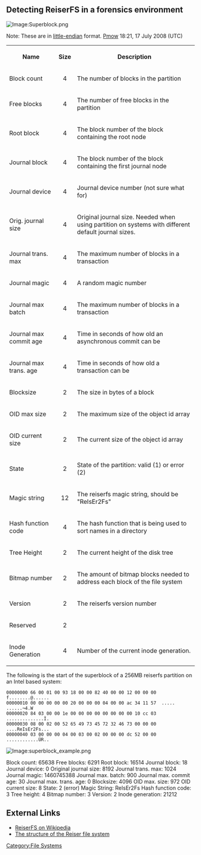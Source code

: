 ## Detecting ReiserFS in a forensics environment

![Image:Superblock.png](Superblock.png "Image:Superblock.png")

Note: These are in
[little-endian](http://en.wikipedia.org/wiki/Little_endian) format.
[Pmow](User:Pmow "wikilink") 18:21, 17 July 2008 (UTC)

<table border="0">
<tr>
<th>

**Name**

</th>
<th>

Size

</th>
<th>

Description

</th>
</tr>
<tr>
<td>

Block count

</td>
<td align="center">

4

</td>
<td>

The number of blocks in the partition

</td>
</tr>
<tr>
<td>

Free blocks

</td>
<td align="center">

4

</td>
<td>

The number of free blocks in the partition

</td>
</tr>
<tr>
<td>

Root block

</td>
<td align="center">

4

</td>
<td>

The block number of the block containing the root node

</td>
</tr>
<tr>
<td>

Journal block

</td>
<td align="center">

4

</td>
<td>

The block number of the block containing the first journal node

</td>
</tr>
<tr>
<td>

Journal device

</td>
<td align="center">

4

</td>
<td>

Journal device number (not sure what for)

</td>
</tr>
<tr>
<td>

Orig. journal size

</td>
<td align="center">

4

</td>
<td>

Original journal size. Needed when using partition on systems with
different default journal sizes.

</td>
</tr>
<tr>
<td>

Journal trans. max

</td>
<td align="center">

4

</td>
<td>

The maximum number of blocks in a transaction

</td>
</tr>
<tr>
<td>

Journal magic

</td>
<td align="center">

4

</td>
<td>

A random magic number

</td>
</tr>
<tr>
<td>

Journal max batch

</td>
<td align="center">

4

</td>
<td>

The maximum number of blocks in a transaction

</td>
</tr>
<tr>
<td>

Journal max commit age

</td>
<td align="center">

4

</td>
<td>

Time in seconds of how old an asynchronous commit can be

</td>
</tr>
<tr>
<td>

Journal max trans. age

</td>
<td align="center">

4

</td>
<td>

Time in seconds of how old a transaction can be

</td>
</tr>
<tr>
<td>

Blocksize

</td>
<td align="center">

2

</td>
<td>

The size in bytes of a block

</td>
</tr>
<tr>
<td>

OID max size

</td>
<td align="center">

2

</td>
<td>

The maximum size of the object id array

</td>
</tr>
<tr>
<td>

OID current size

</td>
<td align="center">

2

</td>
<td>

The current size of the object id array

</td>
</tr>
<tr>
<td>

State

</td>
<td align="center">

2

</td>
<td>

State of the partition: valid (1) or error (2)

</td>
</tr>
<tr>
<td>

Magic string

</td>
<td align="center">

12

</td>
<td>

The reiserfs magic string, should be "ReIsEr2Fs"

</td>
</tr>
<tr>
<td>

Hash function code

</td>
<td align="center">

4

</td>
<td>

The hash function that is being used to sort names in a directory

</td>
</tr>
<tr>
<td>

Tree Height

</td>
<td align="center">

2

</td>
<td>

The current height of the disk tree

</td>
</tr>
<tr>
<td>

Bitmap number

</td>
<td align="center">

2

</td>
<td>

The amount of bitmap blocks needed to address each block of the file
system

</td>
</tr>
<tr>
<td>

Version

</td>
<td align="center">

2

</td>
<td>

The reiserfs version number

</td>
</tr>
<tr>
<td>

Reserved

</td>
<td align="center">

2

</td>
<td>

 

</td>
</tr>
<tr>
<td>

Inode Generation

</td>
<td align="center">

4

</td>
<td>

Number of the current inode generation.

</td>
</tr>
</table>

The following is the start of the superblock of a 256MB reiserfs
partition on an Intel based system:

    00000000 66 00 01 00 93 18 00 00 82 40 00 00 12 00 00 00  f........@......
    00000010 00 00 00 00 00 20 00 00 00 04 00 00 ac 34 11 57  ..... ......¬4.W
    00000020 84 03 00 00 1e 00 00 00 00 00 00 00 00 10 cc 03  ..............Ì.
    00000030 08 00 02 00 52 65 49 73 45 72 32 46 73 00 00 00  ....ReIsEr2Fs...
    00000040 03 00 00 00 04 00 03 00 02 00 00 00 dc 52 00 00  ............ÜR..

![Image:superblock_example.png](superblock_example.png "Image:superblock_example.png")


Block count: 65638
Free blocks: 6291
Root block: 16514
Journal block: 18
Journal device: 0
Original journal size: 8192
Journal trans. max: 1024
Journal magic: 1460745388
Journal max. batch: 900
Journal max. commit age: 30
Journal max. trans. age: 0
Blocksize: 4096
OID max. size: 972
OID current size: 8
State: 2 (error)
Magic String: ReIsEr2Fs
Hash function code: 3
Tree height: 4
Bitmap number: 3
Version: 2
Inode generation: 21212

## External Links

- [ReiserFS on Wikipedia](http://en.wikipedia.org/wiki/Reiserfs)
- [The structure of the Reiser file
  system](http://homes.cerias.purdue.edu/~florian/reiser/reiserfs.php)

[Category:File Systems](Category:File_Systems "wikilink")